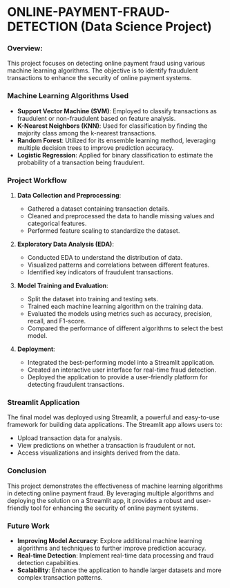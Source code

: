 # ONLINE-PAYMENT-FRAUD-DETECTION  (Data Science Project)

### Overview:

This project focuses on detecting online payment fraud using various machine learning algorithms. The objective is to identify fraudulent transactions to enhance the security of online payment systems.

### Machine Learning Algorithms Used

- **Support Vector Machine (SVM)**: Employed to classify transactions as fraudulent or non-fraudulent based on feature analysis.
- **K-Nearest Neighbors (KNN)**: Used for classification by finding the majority class among the k-nearest transactions.
- **Random Forest**: Utilized for its ensemble learning method, leveraging multiple decision trees to improve prediction accuracy.
- **Logistic Regression**: Applied for binary classification to estimate the probability of a transaction being fraudulent.

### Project Workflow

1. **Data Collection and Preprocessing**:
   - Gathered a dataset containing transaction details.
   - Cleaned and preprocessed the data to handle missing values and categorical features.
   - Performed feature scaling to standardize the dataset.

2. **Exploratory Data Analysis (EDA)**:
   - Conducted EDA to understand the distribution of data.
   - Visualized patterns and correlations between different features.
   - Identified key indicators of fraudulent transactions.

3. **Model Training and Evaluation**:
   - Split the dataset into training and testing sets.
   - Trained each machine learning algorithm on the training data.
   - Evaluated the models using metrics such as accuracy, precision, recall, and F1-score.
   - Compared the performance of different algorithms to select the best model.

4. **Deployment**:
   - Integrated the best-performing model into a Streamlit application.
   - Created an interactive user interface for real-time fraud detection.
   - Deployed the application to provide a user-friendly platform for detecting fraudulent transactions.

### Streamlit Application

The final model was deployed using Streamlit, a powerful and easy-to-use framework for building data applications. The Streamlit app allows users to:

- Upload transaction data for analysis.
- View predictions on whether a transaction is fraudulent or not.
- Access visualizations and insights derived from the data.

### Conclusion

This project demonstrates the effectiveness of machine learning algorithms in detecting online payment fraud. By leveraging multiple algorithms and deploying the solution on a Streamlit app, it provides a robust and user-friendly tool for enhancing the security of online payment systems.

### Future Work

- **Improving Model Accuracy**: Explore additional machine learning algorithms and techniques to further improve prediction accuracy.
- **Real-time Detection**: Implement real-time data processing and fraud detection capabilities.
- **Scalability**: Enhance the application to handle larger datasets and more complex transaction patterns.
